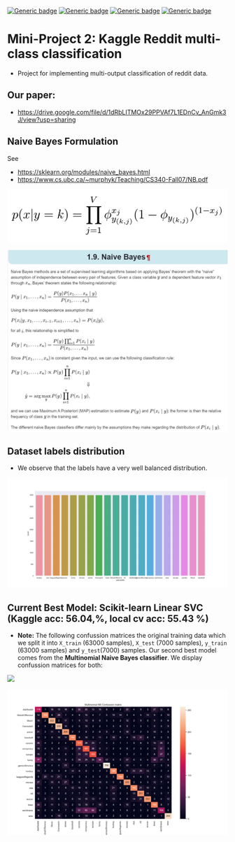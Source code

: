 [![Generic badge](https://img.shields.io/badge/Reddit_Classification-Building-blue.svg)](https://shields.io/)
[![Generic badge](https://img.shields.io/badge/Contributors-3-<COLOR>.svg)](https://shields.io/)
[![Generic badge](https://img.shields.io/badge/COMP551-Applied_Machine_Learning-red.svg)](https://shields.io/)
[![Generic badge](https://img.shields.io/badge/Neat_level-OVER_8000-green.svg)](https://shields.io/)

# Mini-Project 2: Kaggle Reddit multi-class classification
- Project for implementing multi-output classification of reddit data. 

## Our paper: 
- https://drive.google.com/file/d/1dRbLITMOx29PPVAf7L1EDnCv_AnGmk3J/view?usp=sharing

## Naive Bayes Formulation 
See
- https://sklearn.org/modules/naive_bayes.html
- https://www.cs.ubc.ca/~murphyk/Teaching/CS340-Fall07/NB.pdf

![](figs/Bernoulli_NB.png)

![](figs/Naive_Bayes_formulation.png)

## Dataset labels distribution  
- We observe that the labels have a very well balanced distribution. 

![](figs/labels_countplot.png)

## Current Best Model: Scikit-learn Linear SVC (Kaggle acc: 56.04,%, local cv acc: 55.43 %)

- **Note:** The following confussion matrices the original training data which we split it into `X_train` (63000 samples), `X_test` (7000 samples), `y_train` (63000 samples) and `y_test`(7000) samples.  Our second best model comes from the **Multinomial Naive Bayes classifier**. We display confussion matrices for both: 

![](figs/Linear_SVC_Confussion_matrix.png)

![](figs/Multinomial_NB_Confussion_matrix.png)
